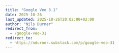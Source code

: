 ```yaml
---
title: "Google Veo 3.1"
date: 2025-10-26
last_updated: 2025-10-26T20:02:00+02:00
author: "Nils Durner"
redirect_from:
  - /google-veo-31
redirect_to:
  - https://ndurner.substack.com/p/google-veo-31
---
```

